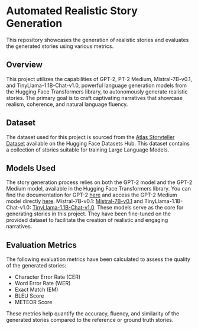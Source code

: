 

<body>

  <h1>Automated Realistic Story Generation</h1>

  <p>This repository showcases the generation of realistic stories and evaluates the generated stories using various metrics.</p>

  <h2>Overview</h2>

  <p>This project utilizes the capabilities of GPT-2, PT-2 Medium, Mistral-7B-v0.1, and TinyLlama-1.1B-Chat-v1.0, powerful language generation models from the Hugging Face Transformers library, to autonomously generate realistic stories. The primary goal is to craft captivating narratives that showcase realism, coherence, and natural language fluency.</p>

  <h2>Dataset</h2>

  <p>The dataset used for this project is sourced from the <a href="https://huggingface.co/datasets/AtlasUnified/atlas-storyteller?row=42">Atlas Storyteller Dataset</a> available on the Hugging Face Datasets Hub. This dataset contains a collection of stories suitable for training Large Language Models.</p>

  <h2>Models Used</h2>

  <p>The story generation process relies on both the GPT-2 model and the GPT-2 Medium model, available in the Hugging Face Transformers library. You can find the documentation for GPT-2 <a href="https://huggingface.co/docs/transformers/model_doc/gpt2">here</a> and access the GPT-2 Medium model directly <a href="https://huggingface.co/gpt2-medium">here</a>. Mistral-7B-v0.1: <a href="https://huggingface.co/mistralai/Mistral-7B-v0.1">Mistral-7B-v0.1</a> and TinyLlama-1.1B-Chat-v1.0: <a href="https://huggingface.co/TinyLlama/TinyLlama-1.1B-Chat-v1.0">TinyLlama-1.1B-Chat-v1.0</a>. These models serve as the core for generating stories in this project. They have been fine-tuned on the provided dataset to facilitate the creation of realistic and engaging narratives.</p>

  <h2>Evaluation Metrics</h2>

  <p>The following evaluation metrics have been calculated to assess the quality of the generated stories:</p>
  <ul>
    <li>Character Error Rate (CER)</li>
    <li>Word Error Rate (WER)</li>
    <li>Exact Match (EM)</li>
    <li>BLEU Score</li>
    <li>METEOR Score</li>
  </ul>

  <p>These metrics help quantify the accuracy, fluency, and similarity of the generated stories compared to the reference or ground truth stories.</p>

</body>


